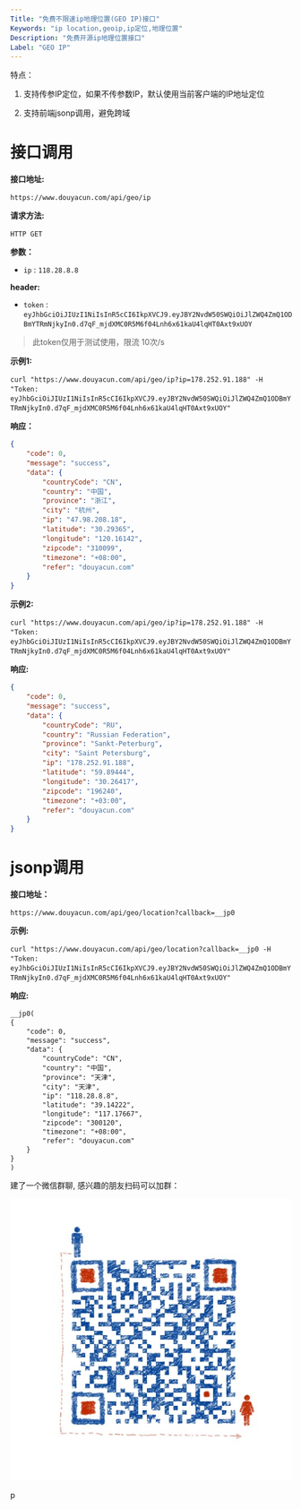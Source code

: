 ```yaml
---
Title: "免费不限速ip地理位置(GEO IP)接口"
Keywords: "ip location,geoip,ip定位,地理位置"
Description: "免费开源ip地理位置接口"
Label: "GEO IP"
---
```


特点：

1. 支持传参IP定位，如果不传参数IP，默认使用当前客户端的IP地址定位

2. 支持前端jsonp调用，避免跨域

    

# 接口调用

**接口地址:**

 `https://www.douyacun.com/api/geo/ip`

**请求方法:**  

`HTTP GET`

**参数：**

- `ip` :  `118.28.8.8`

**header:**

- `token` : `eyJhbGciOiJIUzI1NiIsInR5cCI6IkpXVCJ9.eyJBY2NvdW50SWQiOiJlZWQ4ZmQ1ODBmYTRmNjkyIn0.d7qF_mjdXMC0R5M6f04Lnh6x61kaU4lqHT0Axt9xUOY`

> 此token仅用于测试使用，限流 10次/s

**示例1:**

 `curl "https://www.douyacun.com/api/geo/ip?ip=178.252.91.188" -H "Token: eyJhbGciOiJIUzI1NiIsInR5cCI6IkpXVCJ9.eyJBY2NvdW50SWQiOiJlZWQ4ZmQ1ODBmYTRmNjkyIn0.d7qF_mjdXMC0R5M6f04Lnh6x61kaU4lqHT0Axt9xUOY"`

**响应：**

```json
{
    "code": 0,
    "message": "success",
    "data": {
        "countryCode": "CN",
        "country": "中国",
        "province": "浙江",
        "city": "杭州",
        "ip": "47.98.208.18",
        "latitude": "30.29365",
        "longitude": "120.16142",
        "zipcode": "310099",
        "timezone": "+08:00",
        "refer": "douyacun.com"
    }
}
```

**示例2:**

 `curl "https://www.douyacun.com/api/geo/ip?ip=178.252.91.188" -H "Token: eyJhbGciOiJIUzI1NiIsInR5cCI6IkpXVCJ9.eyJBY2NvdW50SWQiOiJlZWQ4ZmQ1ODBmYTRmNjkyIn0.d7qF_mjdXMC0R5M6f04Lnh6x61kaU4lqHT0Axt9xUOY"`

**响应:**

```json
{
    "code": 0,
    "message": "success",
    "data": {
        "countryCode": "RU",
        "country": "Russian Federation",
        "province": "Sankt-Peterburg",
        "city": "Saint Petersburg",
        "ip": "178.252.91.188",
        "latitude": "59.89444",
        "longitude": "30.26417",
        "zipcode": "196240",
        "timezone": "+03:00",
        "refer": "douyacun.com"
    }
}
```

# jsonp调用

**接口地址：**

`https://www.douyacun.com/api/geo/location?callback=__jp0`

**示例:**

 `curl "https://www.douyacun.com/api/geo/location?callback=__jp0 -H "Token: eyJhbGciOiJIUzI1NiIsInR5cCI6IkpXVCJ9.eyJBY2NvdW50SWQiOiJlZWQ4ZmQ1ODBmYTRmNjkyIn0.d7qF_mjdXMC0R5M6f04Lnh6x61kaU4lqHT0Axt9xUOY"`

**响应:**

```
__jp0(
{
    "code": 0,
    "message": "success",
    "data": {
        "countryCode": "CN",
        "country": "中国",
        "province": "天津",
        "city": "天津",
        "ip": "118.28.8.8",
        "latitude": "39.14222",
        "longitude": "117.17667",
        "zipcode": "300120",
        "timezone": "+08:00",
        "refer": "douyacun.com"
    }
}
)
```

建了一个微信群聊, 感兴趣的朋友扫码可以加群：

![douyacun粉丝群](assert/douyacun粉丝群.jpeg)

p